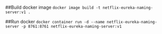 ##Build docker image
`docker image build -t netflix-eureka-naming-server:v1 .`

##Run docker
`docker container run -d --name netflix-eureka-naming-server -p 8761:8761 netflix-eureka-naming-server:v1`